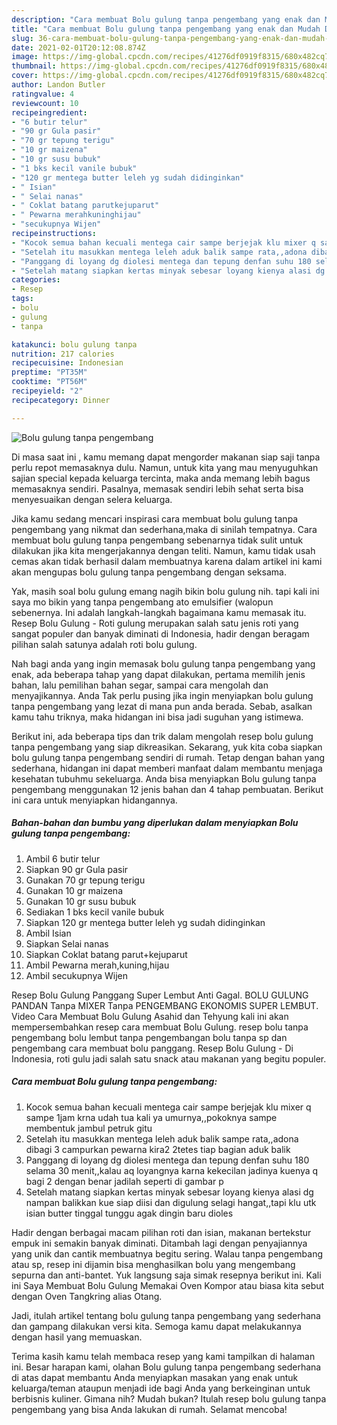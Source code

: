 ```yaml
---
description: "Cara membuat Bolu gulung tanpa pengembang yang enak dan Mudah Dibuat"
title: "Cara membuat Bolu gulung tanpa pengembang yang enak dan Mudah Dibuat"
slug: 36-cara-membuat-bolu-gulung-tanpa-pengembang-yang-enak-dan-mudah-dibuat
date: 2021-02-01T20:12:08.874Z
image: https://img-global.cpcdn.com/recipes/41276df0919f8315/680x482cq70/bolu-gulung-tanpa-pengembang-foto-resep-utama.jpg
thumbnail: https://img-global.cpcdn.com/recipes/41276df0919f8315/680x482cq70/bolu-gulung-tanpa-pengembang-foto-resep-utama.jpg
cover: https://img-global.cpcdn.com/recipes/41276df0919f8315/680x482cq70/bolu-gulung-tanpa-pengembang-foto-resep-utama.jpg
author: Landon Butler
ratingvalue: 4
reviewcount: 10
recipeingredient:
- "6 butir telur"
- "90 gr Gula pasir"
- "70 gr tepung terigu"
- "10 gr maizena"
- "10 gr susu bubuk"
- "1 bks kecil vanile bubuk"
- "120 gr mentega butter leleh yg sudah didinginkan"
- " Isian"
- " Selai nanas"
- " Coklat batang parutkejuparut"
- " Pewarna merahkuninghijau"
- "secukupnya Wijen"
recipeinstructions:
- "Kocok semua bahan kecuali mentega cair sampe berjejak klu mixer q sampe 1jam krna udah tua kali ya umurnya,,pokoknya sampe membentuk jambul petruk gitu"
- "Setelah itu masukkan mentega leleh aduk balik sampe rata,,adona dibagi 3 campurkan pewarna kira2 2tetes tiap bagian aduk balik"
- "Panggang di loyang dg diolesi mentega dan tepung denfan suhu 180 selama 30 menit,,kalau aq loyangnya karna kekecilan jadinya kuenya q bagi 2 dengan benar jadilah seperti di gambar p"
- "Setelah matang siapkan kertas minyak sebesar loyang kienya alasi dg nampan balikkan kue siap diisi dan digulung selagi hangat,,tapi klu utk isian butter tinggal tunggu agak dingin baru dioles"
categories:
- Resep
tags:
- bolu
- gulung
- tanpa

katakunci: bolu gulung tanpa 
nutrition: 217 calories
recipecuisine: Indonesian
preptime: "PT35M"
cooktime: "PT56M"
recipeyield: "2"
recipecategory: Dinner

---
```



![Bolu gulung tanpa pengembang](https://img-global.cpcdn.com/recipes/41276df0919f8315/680x482cq70/bolu-gulung-tanpa-pengembang-foto-resep-utama.jpg)

Di masa  saat ini , kamu memang dapat mengorder makanan siap saji tanpa perlu repot memasaknya dulu. Namun, untuk kita yang mau menyuguhkan sajian special kepada keluarga tercinta, maka anda memang lebih bagus memasaknya sendiri. Pasalnya, memasak sendiri lebih sehat serta bisa menyesuaikan dengan selera keluarga.

Jika kamu sedang mencari inspirasi cara membuat bolu gulung tanpa pengembang yang nikmat dan sederhana,maka di sinilah tempatnya. Cara membuat bolu gulung tanpa pengembang  sebenarnya tidak sulit untuk dilakukan jika kita mengerjakannya dengan teliti. Namun, kamu tidak usah cemas akan tidak berhasil dalam membuatnya 
karena dalam artikel ini kami akan mengupas bolu gulung tanpa pengembang dengan seksama.  

Yak, masih soal bolu gulung emang nagih bikin bolu gulung nih. tapi kali ini saya mo bikin yang tanpa pengembang ato emulsifier (walopun sebenernya. Ini adalah langkah-langkah bagaimana kamu memasak itu. Resep Bolu Gulung - Roti gulung merupakan salah satu jenis roti yang sangat populer dan banyak diminati di Indonesia, hadir dengan beragam pilihan salah satunya adalah roti bolu gulung.

Nah bagi anda yang ingin memasak bolu gulung tanpa pengembang yang enak, ada beberapa tahap yang dapat dilakukan, pertama memilih jenis bahan, lalu pemilihan bahan segar, sampai cara mengolah dan menyajikannya. Anda Tak perlu pusing jika ingin menyiapkan bolu gulung tanpa pengembang yang lezat di mana pun anda berada. Sebab, asalkan kamu  tahu triknya, maka hidangan ini bisa jadi suguhan yang istimewa.

Berikut ini, ada beberapa tips dan trik dalam mengolah resep bolu gulung tanpa pengembang yang siap dikreasikan. Sekarang, yuk kita coba siapkan bolu gulung tanpa pengembang sendiri di rumah. Tetap dengan bahan yang sederhana, hidangan ini dapat memberi manfaat dalam membantu menjaga kesehatan tubuhmu sekeluarga. Anda bisa menyiapkan Bolu gulung tanpa pengembang menggunakan 12 jenis bahan dan 4 tahap pembuatan. Berikut ini cara untuk menyiapkan hidangannya.

<!--inarticleads1-->

##### Bahan-bahan dan bumbu yang diperlukan dalam menyiapkan Bolu gulung tanpa pengembang:

1. Ambil 6 butir telur
1. Siapkan 90 gr Gula pasir
1. Gunakan 70 gr tepung terigu
1. Gunakan 10 gr maizena
1. Gunakan 10 gr susu bubuk
1. Sediakan 1 bks kecil vanile bubuk
1. Siapkan 120 gr mentega butter leleh yg sudah didinginkan
1. Ambil  Isian
1. Siapkan  Selai nanas
1. Siapkan  Coklat batang parut+kejuparut
1. Ambil  Pewarna merah,kuning,hijau
1. Ambil secukupnya Wijen


Resep Bolu Gulung Panggang Super Lembut Anti Gagal. BOLU GULUNG PANDAN Tanpa MIXER Tanpa PENGEMBANG EKONOMIS SUPER LEMBUT. Video Cara Membuat Bolu Gulung Asahid dan Tehyung kali ini akan mempersembahkan resep cara membuat Bolu Gulung. resep bolu tanpa pengembang bolu lembut tanpa pengembangan bolu tanpa sp dan pengembang cara membuat bolu panggang. Resep Bolu Gulung - Di Indonesia, roti gulu jadi salah satu snack atau makanan yang begitu populer. 

<!--inarticleads2-->

##### Cara membuat Bolu gulung tanpa pengembang:

1. Kocok semua bahan kecuali mentega cair sampe berjejak klu mixer q sampe 1jam krna udah tua kali ya umurnya,,pokoknya sampe membentuk jambul petruk gitu
1. Setelah itu masukkan mentega leleh aduk balik sampe rata,,adona dibagi 3 campurkan pewarna kira2 2tetes tiap bagian aduk balik
1. Panggang di loyang dg diolesi mentega dan tepung denfan suhu 180 selama 30 menit,,kalau aq loyangnya karna kekecilan jadinya kuenya q bagi 2 dengan benar jadilah seperti di gambar p
1. Setelah matang siapkan kertas minyak sebesar loyang kienya alasi dg nampan balikkan kue siap diisi dan digulung selagi hangat,,tapi klu utk isian butter tinggal tunggu agak dingin baru dioles


Hadir dengan berbagai macam pilihan roti dan isian, makanan bertekstur empuk ini semakin banyak diminati. Ditambah lagi dengan penyajiannya yang unik dan cantik membuatnya begitu sering. Walau tanpa pengembang atau sp, resep ini dijamin bisa menghasilkan bolu yang mengembang sepurna dan anti-bantet. Yuk langsung saja simak resepnya berikut ini. Kali ini Saya Membuat Bolu Gulung Memakai Oven Kompor atau biasa kita sebut dengan Oven Tangkring alias Otang. 

Jadi, itulah artikel tentang  bolu gulung tanpa pengembang  yang sederhana dan gampang dilakukan versi kita. Semoga kamu dapat melakukannya dengan hasil yang memuaskan. 

Terima kasih kamu telah membaca resep yang kami tampilkan di halaman ini. Besar harapan kami, olahan  Bolu gulung tanpa pengembang sederhana di atas dapat membantu Anda menyiapkan masakan yang enak untuk keluarga/teman ataupun menjadi ide bagi Anda yang berkeinginan untuk berbisnis kuliner. Gimana nih? Mudah bukan? Itulah resep bolu gulung tanpa pengembang yang bisa Anda lakukan di rumah. Selamat mencoba!


